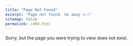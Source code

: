 ```yaml
---
title: "Page Not Found"
excerpt: "Page not found. Go away >:("
sitemap: false
permalink: /404.html
---
```


Sorry, but the page you were trying to view does not exist.
